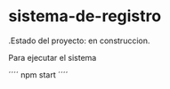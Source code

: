 # sistema-de-registro

.Estado del proyecto: en construccion.

Para ejecutar el sistema

´´´´ npm start ´´´´
